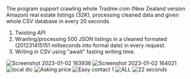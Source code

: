The program support crawling whole Tradme.com (New Zealand version Amazon) real estate listings (32K), processing cleaned data and given whole CSV database in every 20 seconds.

1. Twisting API
2. Wranling/processing 500 JSON listings in a cleaned formated (201231415151 millseconds into formal date) in every request.
3. Writing in CSV using "await" fasting writing time.



![Screenshot 2023-01-02 163936](https://user-images.githubusercontent.com/124453554/224488586-a6f0d2d8-98d1-48e2-949d-7ec4c3092e8e.png)
![Screenshot 2023-01-02 164021](https://user-images.githubusercontent.com/124453554/224488589-9bb7f741-8097-4418-aaeb-94b08de79379.png)
![local dic ](https://user-images.githubusercontent.com/124453554/224488595-09a26da5-205a-481b-877f-2b8948cca020.png)
![Asking price ](https://user-images.githubusercontent.com/124453554/224488605-2b244b72-230c-4d10-b702-b8a1251a0428.png)
![Easy contact 1 ](https://user-images.githubusercontent.com/124453554/224488881-31f5115a-44fa-4457-9392-c14c6349f33d.png)
![ALL](https://user-images.githubusercontent.com/124453554/224488615-f8ce4864-fea2-46a6-9ae8-f212f9a0a8bd.png)
![22 seconds ](https://user-images.githubusercontent.com/124453554/224488837-e4d67ad1-1d6a-45d6-956d-20013434c5ae.png)
